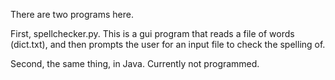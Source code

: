 There are two programs here.

First, spellchecker.py. This is a gui program that reads a file of words (dict.txt), and then prompts the user for an input file to check the spelling of.

Second, the same thing, in Java. Currently not programmed.